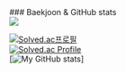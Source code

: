 
<div aling = "center"> 
### Baekjoon & GitHub stats <br/>
  <img src="https://capsule-render.vercel.app/api?text=Hell!&type=wave&color=auto&height=300&section=header&text=capsule%20render&fontSize=90" />

  [![Solved.ac프로필](http://mazassumnida.wtf/api/mini/generate_badge?boj=priaselay)](https://solved.ac/priaselay/)<br/>
  [![Solved.ac Profile](http://mazassumnida.wtf/api/v2/generate_badge?boj=priaselay)](https://solved.ac/priaselay/)<br/>
  [![My GitHub stats](https://github-readme-stats.vercel.app/api?username=Mireutale&show_icons=true&theme=merko)]
</div>
     
<!--
**Martinel2/Martinel2** is a ✨ _special_ ✨ repository because its `README.md` (this file) appears on your GitHub profile.

Here are some ideas to get you started:

- 🔭 I’m currently working on ...
- 🌱 I’m currently learning ...
- 👯 I’m looking to collaborate on ...
- 🤔 I’m looking for help with ...
- 💬 Ask me about ...
- 📫 How to reach me: ...
- 😄 Pronouns: ...
- ⚡ Fun fact: ...
-->
